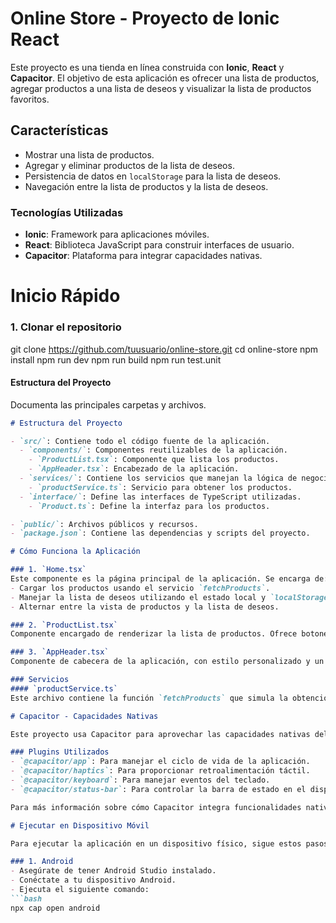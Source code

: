 # Online Store - Proyecto de Ionic React

Este proyecto es una tienda en línea construida con **Ionic**, **React** y **Capacitor**. El objetivo de esta aplicación es ofrecer una lista de productos, agregar productos a una lista de deseos y visualizar la lista de productos favoritos.

## Características
- Mostrar una lista de productos.
- Agregar y eliminar productos de la lista de deseos.
- Persistencia de datos en `localStorage` para la lista de deseos.
- Navegación entre la lista de productos y la lista de deseos.

### Tecnologías Utilizadas
- **Ionic**: Framework para aplicaciones móviles.
- **React**: Biblioteca JavaScript para construir interfaces de usuario.
- **Capacitor**: Plataforma para integrar capacidades nativas.

# Inicio Rápido

### 1. Clonar el repositorio

git clone https://github.com/tuusuario/online-store.git
cd online-store
npm install
npm run dev
npm run build
npm run test.unit



#### **Estructura del Proyecto**
Documenta las principales carpetas y archivos.

```markdown
# Estructura del Proyecto

- `src/`: Contiene todo el código fuente de la aplicación.
  - `components/`: Componentes reutilizables de la aplicación.
    - `ProductList.tsx`: Componente que lista los productos.
    - `AppHeader.tsx`: Encabezado de la aplicación.
  - `services/`: Contiene los servicios que manejan la lógica de negocio.
    - `productService.ts`: Servicio para obtener los productos.
  - `interface/`: Define las interfaces de TypeScript utilizadas.
    - `Product.ts`: Define la interfaz para los productos.

- `public/`: Archivos públicos y recursos.
- `package.json`: Contiene las dependencias y scripts del proyecto.

# Cómo Funciona la Aplicación

### 1. `Home.tsx`
Este componente es la página principal de la aplicación. Se encarga de:
- Cargar los productos usando el servicio `fetchProducts`.
- Manejar la lista de deseos utilizando el estado local y `localStorage`.
- Alternar entre la vista de productos y la lista de deseos.

### 2. `ProductList.tsx`
Componente encargado de renderizar la lista de productos. Ofrece botones para añadir o eliminar productos de la lista de deseos.

### 3. `AppHeader.tsx`
Componente de cabecera de la aplicación, con estilo personalizado y un icono que muestra el nombre de la aplicación.

### Servicios
#### `productService.ts`
Este archivo contiene la función `fetchProducts` que simula la obtención de productos desde una API.

# Capacitor - Capacidades Nativas

Este proyecto usa Capacitor para aprovechar las capacidades nativas del dispositivo.

### Plugins Utilizados
- `@capacitor/app`: Para manejar el ciclo de vida de la aplicación.
- `@capacitor/haptics`: Para proporcionar retroalimentación táctil.
- `@capacitor/keyboard`: Para manejar eventos del teclado.
- `@capacitor/status-bar`: Para controlar la barra de estado en el dispositivo.

Para más información sobre cómo Capacitor integra funcionalidades nativas, revisa la [documentación oficial](https://capacitorjs.com/docs).

# Ejecutar en Dispositivo Móvil

Para ejecutar la aplicación en un dispositivo físico, sigue estos pasos:

### 1. Android
- Asegúrate de tener Android Studio instalado.
- Conéctate a tu dispositivo Android.
- Ejecuta el siguiente comando:
```bash
npx cap open android

